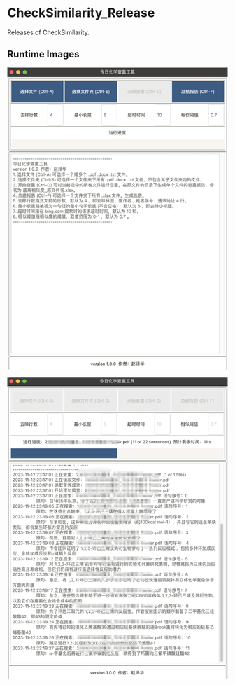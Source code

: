 # CheckSimilarity_Release

Releases of CheckSimilarity.

## Runtime Images

![init](./Markdown_Image/init.png)

![start_mosaic](./Markdown_Image/start_mosaic.png)
